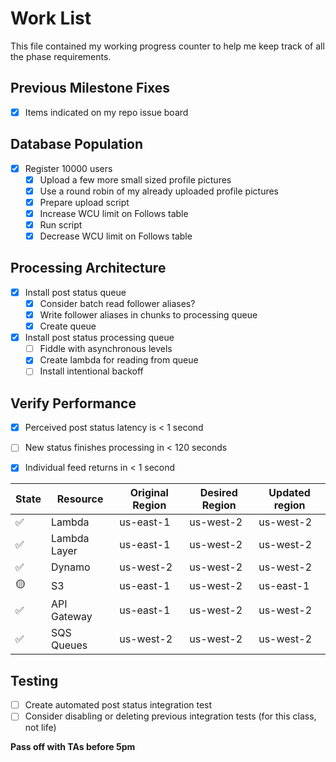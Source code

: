 # Work List

This file contained my working progress counter to help me keep track of all the phase requirements.

## Previous Milestone Fixes

- [x] Items indicated on my repo issue board

## Database Population

- [x] Register 10000 users
  - [x] Upload a few more small sized profile pictures
  - [x] Use a round robin of my already uploaded profile pictures
  - [x] Prepare upload script
  - [x] Increase WCU limit on Follows table
  - [x] Run script
  - [x] Decrease WCU limit on Follows table

## Processing Architecture

- [x] Install post status queue
  - [x] Consider batch read follower aliases?
  - [x] Write follower aliases in chunks to processing queue
  - [x] Create queue
- [x] Install post status processing queue
  - [ ] Fiddle with asynchronous levels
  - [x] Create lambda for reading from queue
  - [ ] Install intentional backoff

## Verify Performance

- [x] Perceived post status latency is < 1 second
- [ ] New status finishes processing in < 120 seconds
- [x] Individual feed returns in < 1 second


| State | Resource | Original Region | Desired Region | Updated region |
| ----- | ----- | ----- | ----- | ----- |
| ✅ | Lambda | us-east-1 | us-west-2 | us-west-2 |
| ✅ | Lambda Layer | us-east-1 | us-west-2 | us-west-2 |
| ✅ | Dynamo | us-west-2 | us-west-2 | us-west-2 |
| 🟡 | S3 | us-east-1 | us-west-2 | us-east-1 |
| ✅ | API Gateway | us-east-1 | us-west-2 | us-west-2 |
| ✅ | SQS Queues | us-west-2 | us-west-2 | us-west-2 |

## Testing

- [ ] Create automated post status integration test
- [ ] Consider disabling or deleting previous integration tests (for this class, not life)

**Pass off with TAs before 5pm**
